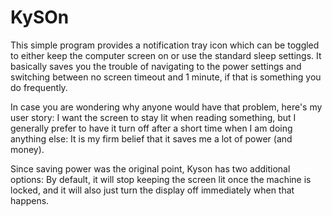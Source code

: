 # KySOn

This simple program provides a notification tray icon which can be toggled to either keep the computer screen on or use the standard sleep settings. It basically saves you the trouble of navigating to the power settings and switching between no screen timeout and 1 minute, if that is something you do frequently. 

In case you are wondering why anyone would have that problem, here's my user story: I want the screen to stay lit when reading something, but I generally prefer to have it turn off after a short time when I am doing anything else: It is my firm belief that it saves me a lot of power (and money).

Since saving power was the original point, Kyson has two additional options: By default, it will stop keeping the screen lit once the machine is locked, and it will also just turn the display off immediately when that happens.